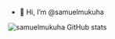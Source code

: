 - 👋 Hi, I’m @samuelmukuha

![samuelmukuha GitHub stats](https://github-readme-stats.vercel.app/api?username=samuelmukuha&show_icons=true&hide_border=true%29)




<!---
samuelmukuha/samuelmukuha is a ✨ special ✨ repository because its `README.md` (this file) appears on your GitHub profile.
You can click the Preview link to take a look at your changes.
--->
